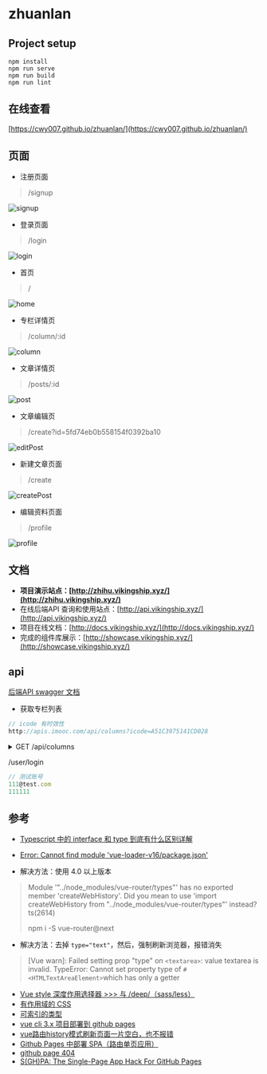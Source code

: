 # zhuanlan

## Project setup

```shell
npm install
npm run serve
npm run build
npm run lint
```

## 在线查看

[https://cwy007.github.io/zhuanlan/](https://cwy007.github.io/zhuanlan/)

## 页面

* 注册页面

>/signup

![signup](https://tva1.sinaimg.cn/large/0081Kckwly1glnmopm0yej30rs0f70u1.jpg)

* 登录页面

>/login

![login](https://tva1.sinaimg.cn/large/0081Kckwly1glnmp589ftj30rs0azjsa.jpg)

* 首页

> /

![home](https://tva1.sinaimg.cn/large/0081Kckwly1glnmpdnun2j30rs0r4dk9.jpg)

* 专栏详情页

>/column/:id

![column](https://tva1.sinaimg.cn/large/0081Kckwly1glnmpntl83j30rs18adsi.jpg)

* 文章详情页

> /posts/:id

![post](https://tva1.sinaimg.cn/large/0081Kckwly1glnmqwu805j30rs0wbgqa.jpg)

* 文章编辑页

> /create?id=5fd74eb0b558154f0392ba10

![editPost](https://tva1.sinaimg.cn/large/0081Kckwly1glnmr878pcj30rs0hnjtj.jpg)

* 新建文章页面

> /create

![createPost](https://tva1.sinaimg.cn/large/0081Kckwly1glnmrfk2yrj30rs0hnwfp.jpg)

* 编辑资料页面

> /profile

![profile](https://tva1.sinaimg.cn/large/0081Kckwly1glnmrj8a09j30rs0fcmz5.jpg)

## 文档

* **项目演示站点：[http://zhihu.vikingship.xyz/](http://zhihu.vikingship.xyz/)**
* 在线后端API 查询和使用站点：[http://api.vikingship.xyz/](http://api.vikingship.xyz/)
* 项目在线文档：[http://docs.vikingship.xyz/](http://docs.vikingship.xyz/)
* 完成的组件库展示：[http://showcase.vikingship.xyz/](http://showcase.vikingship.xyz/)

## api

[后端API swagger 文档](http://api.vikingship.xyz/public/swagger/index.html)

* 获取专栏列表

```js
// icode 有时效性
http://apis.imooc.com/api/columns?icode=A51C3975141CD028

```

<details>
  <summary>GET /api/columns</summary>
  <pre>
```json
{
  "code": 0,
  "data": {
    "count": 11,
    "list": [{
        "createdAt": "2020-08-20 22:21:10",
        "__v": 0,
        "avatar": {
          "_id": "5f3e41a8b7d9c60b68cdd1ec",
          "url": "http://vue-maker.oss-cn-hangzhou.aliyuncs.com/vue-marker/5f3e41a8b7d9c60b68cdd1ec.jpg"
        },
        "featured": true,
        "author": "5f3e86d62c56ee13bb830961",
        "description": "酒店售货机，酒店经营，共享经济，新零售，共享数据线，关注灵趣科技，了解更多",
        "title": "铺先生",
        "_id": "5f3e86d62c56ee13bb83096c",
        "key": 0
      },
      {
        "createdAt": "2020-08-20 22:21:10",
        "__v": 0,
        "avatar": {
          "_id": "5f3e3a17c305b1070f455202",
          "url": "http://vue-maker.oss-cn-hangzhou.aliyuncs.com/vue-marker/5f3e3a17c305b1070f455202.jpg"
        },
        "featured": true,
        "author": "5f3e86d62c56ee13bb830960",
        "description": "半吊子系统和程序狗，沉迷高端理论，日渐消瘦。",
        "title": "Vehicle攻城狮",
        "_id": "5f3e86d62c56ee13bb83096b",
        "key": 1
      },
      {
        "createdAt": "2020-08-20 22:21:10",
        "avatar": {
          "_id": "5f3e41adb7d9c60b68cdd1ed",
          "url": "http://vue-maker.oss-cn-hangzhou.aliyuncs.com/vue-marker/5f3e41adb7d9c60b68cdd1ed.jpg"
        },
        "featured": true,
        "author": "5f2918ed59d0b03366c0f0ad",
        "description": "Vue  is a progressive framework for building user interfaces. The core library is focused on the view layer only",
        "title": "这是一个专业测试专栏 vue3",
        "_id": "5f4db92abb821789a5490ed3",
        "key": 2
      },
      {
        "createdAt": "2020-08-20 22:21:10",
        "__v": 0,
        "avatar": {
          "_id": "5f3e41a8b7d9c60b68cdd1ec",
          "url": "http://vue-maker.oss-cn-hangzhou.aliyuncs.com/vue-marker/5f3e41a8b7d9c60b68cdd1ec.jpg"
        },
        "featured": true,
        "author": "5f3e86d62c56ee13bb83095f",
        "description": "公号：高斋CATTI，细致讲解让翻译学习更轻松！",
        "title": "CATTI和MTI考研考试资料与资讯",
        "_id": "5f3e86d62c56ee13bb83096a",
        "key": 3
      },
      {
        "createdAt": "2020-08-20 22:21:10",
        "__v": 0,
        "avatar": {
          "_id": "5f3e3a17c305b1070f455202",
          "url": "http://vue-maker.oss-cn-hangzhou.aliyuncs.com/vue-marker/5f3e3a17c305b1070f455202.jpg"
        },
        "featured": true,
        "author": "5f3e86d62c56ee13bb830962",
        "description": "鞋神号：  sunmen123123",
        "title": "我不是鞋神",
        "_id": "5f3e86d62c56ee13bb830969",
        "key": 4
      }
    ],
    "pageSize": 5,
    "currentPage": 1
  },
  "msg": "请求成功"
}
```
  </pre>
</details>

/user/login

```js
// 测试账号
111@test.com
111111
```

## 参考

* [Typescript 中的 interface 和 type 到底有什么区别详解](https://www.jb51.net/article/163299.htm)
* [Error: Cannot find module 'vue-loader-v16/package.json'](https://stackoverflow.com/questions/63504594/error-cannot-find-module-vue-loader-v16-package-json)

* 解决方法：使用 4.0 以上版本

>Module '"../node_modules/vue-router/types"' has no exported member 'createWebHistory'. Did you mean to use 'import createWebHistory from "../node_modules/vue-router/types"' instead?ts(2614)
>
>npm i -S vue-router@next

* 解决方法：去掉 `type="text"`，然后，强制刷新浏览器，报错消失

>[Vue warn]: Failed setting prop "type" on `<textarea>`: value textarea is invalid. TypeError: Cannot set property type of `#<HTMLTextAreaElement>`which has only a getter

* [Vue style 深度作用选择器 >>> 与 /deep/（sass/less）](https://www.cnblogs.com/CyLee/p/10006065.html)
* [有作用域的 CSS](https://vue-loader.vuejs.org/zh/guide/scoped-css.html#%E6%B7%B1%E5%BA%A6%E4%BD%9C%E7%94%A8%E9%80%89%E6%8B%A9%E5%99%A8)
* [可索引的类型](https://www.typescriptlang.org/docs/handbook/interfaces.html#indexable-types)
* [vue cli 3.x 项目部署到 github pages](https://www.cnblogs.com/stevexu/archive/2019/04/16/10720106.html)
* [vue路由history模式刷新页面一片空白，也不报错](https://blog.csdn.net/weixin_45295253/article/details/102958906?utm_medium=distribute.pc_relevant.none-task-blog-BlogCommendFromMachineLearnPai2-1.control&depth_1-utm_source=distribute.pc_relevant.none-task-blog-BlogCommendFromMachineLearnPai2-1.control)
* [Github Pages 中部署 SPA（路由单页应用）](https://leader.js.cool/basic/knowledge/github-pages-spa-router/)
* [github page 404](https://github.com/isaacs/github/issues/408#issuecomment-216721113)
* [S(GH)PA: The Single-Page App Hack For GitHub Pages](https://www.smashingmagazine.com/2016/08/sghpa-single-page-app-hack-github-pages/)
